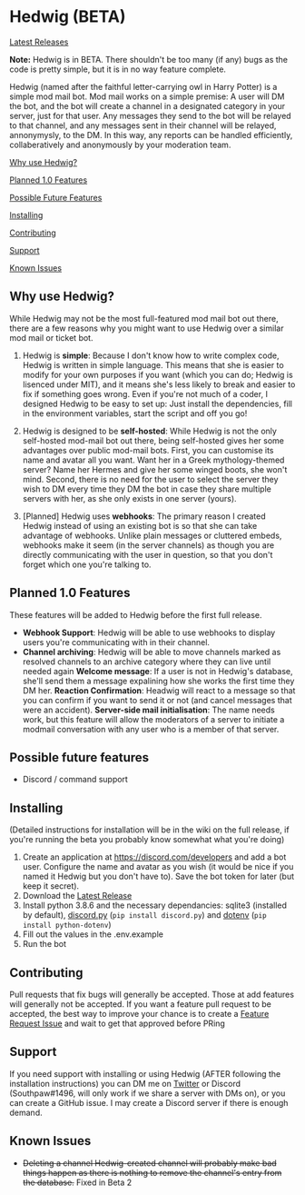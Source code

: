 # Hedwig (BETA)
[Latest Releases](https://github.com/Southpaw1496/Hedwig/releases)

**Note:** Hedwig is in BETA. There shouldn't be too many (if any) bugs as the code is pretty simple, but it is in no way feature complete.

Hedwig (named after the faithful letter-carrying owl in Harry Potter) is a simple mod mail bot. Mod mail works on a simple premise: A user will DM the bot, and the bot will create a channel in a designated category in your server, just for that user. Any messages they send to the bot will be relayed to that channel, and any messages sent in their channel will be relayed, annonymysly, to the DM. In this way, any reports can be handled efficiently, collaberatively and anonymously by your moderation team.

[Why use Hedwig?](https://github.com/Southpaw1496/Hedwig#why-use-hedwig)

[Planned 1.0 Features](https://github.com/Southpaw1496/Hedwig#planned-10-features)

[Possible Future Features](https://github.com/Southpaw1496/Hedwig#possible-future-features)

[Installing](https://github.com/Southpaw1496/Hedwig#installing)

[Contributing](https://github.com/Southpaw1496/Hedwig#contributing)

[Support](https://github.com/Southpaw1496/Hedwig#support)

[Known Issues](https://github.com/Southpaw1496/Hedwig#support)

## Why use Hedwig?
While Hedwig may not be the most full-featured mod mail bot out there, there are a few reasons why you might want to use Hedwig over a similar mod mail or ticket bot.
1. Hedwig is **simple**: Because I don't know how to write complex code, Hedwig is written in simple language. This means that she is easier to modify for your own purposes if you want (which you can do; Hedwig is lisenced under MIT), and it means she's less likely to break and easier to fix if something goes wrong. Even if you're not much of a coder, I designed Hedwig to be easy to set up: Just install the dependencies, fill in the environment variables, start the script and off you go!

2. Hedwig is designed to be **self-hosted**: While Hedwig is not the only self-hosted mod-mail bot out there, being self-hosted gives her some advantages over public mod-mail bots. First, you can customise its name and avatar all you want. Want her in a Greek mythology-themed server? Name her Hermes and give her some winged boots, she won't mind. Second, there is no need for the user to select the server they wish to DM every time they DM the bot in case they share multiple servers with her, as she only exists in one server (yours).

3. [Planned] Hedwig uses **webhooks**: The primary reason I created Hedwig instead of using an existing bot is so that she can take advantage of webhooks. Unlike plain messages or cluttered embeds, webhooks make it seem (in the server channels) as though you are directly communicating with the user in question, so that you don't forget which one you're talking to. 

## Planned 1.0 Features
These features will be added to Hedwig before the first full release.

* **Webhook Support**: Hedwig will be able to use webhooks to display users you're communicating with in their channel.
* **Channel archiving**: Hedwig will be able to move channels marked as resolved channels to an archive category where they can live until needed again
**Welcome message**: If a user is not in Hedwig's database, she'll send them a message expalining how she works the first time they DM her.
**Reaction Confirmation**: Headwig will react to a message so that you can confirm if you want to send it or not (and cancel messages that were an accident).
**Server-side mail initialisation**: The name needs work, but this feature will allow the moderators of a server to initiate a modmail conversation with any user who is a member of that server.

## Possible future features
* Discord / command support

## Installing
(Detailed instructions for installation will be in the wiki on the full release, if you're running the beta you probably know somewhat what you're doing)
1. Create an application at https://discord.com/developers and add a bot user. Configure the name and avatar as you wish (it would be nice if you named it Hedwig but you don't have to). Save the bot token for later (but keep it secret).
2. Download the [Latest Release](https://github.com/Southpaw1496/Hedwig/releases)
3. Install python 3.8.6 and the necessary dependancies: sqlite3 (installed by default), [discord.py](https://github.com/Rapptz/discord.py) (`pip install discord.py`) and [dotenv](https://github.com/theskumar/python-dotenv) (`pip install python-dotenv`)
4. Fill out the values in the .env.example
5. Run the bot

## Contributing
Pull requests that fix bugs will generally be accepted. Those at add features will generally not be accepted. If you want a feature pull request to be accepted, the best way to improve your chance is to create a [Feature Request Issue](https://github.com/Southpaw1496/Hedwig/issues/new?assignees=&labels=&template=feature_request.md&title=%5BREQUEST%5D) and wait to get that approved before PRing 

## Support
If you need support with installing or using Hedwig (AFTER following the installation instructions) you can DM me on [Twitter](https://twitter.com/Southpaw1496) or Discord (Southpaw#1496, will only work if we share a server with DMs on), or you can create a GitHub issue. I may create a Discord server if there is enough demand.

## Known Issues
* ~~Deleting a channel Hedwig-created channel will probably make bad things happen as there is nothing to remove the channel's entry from the database.~~ Fixed in Beta 2
